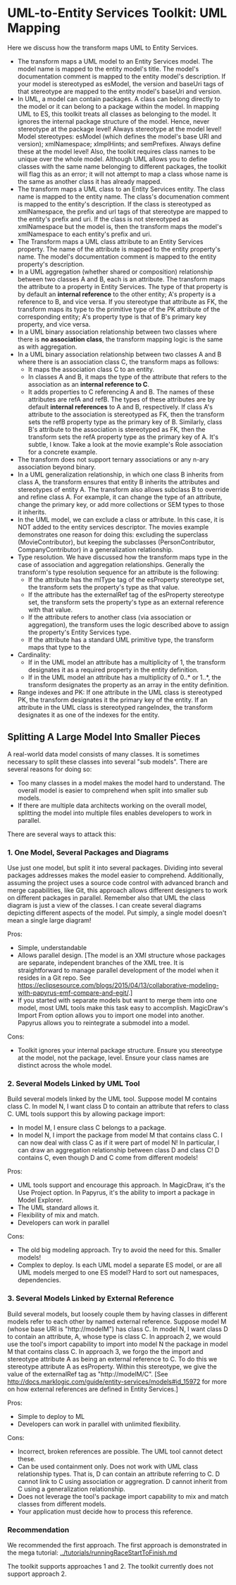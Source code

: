 # UML-to-Entity Services Toolkit: UML Mapping

Here we discuss how the transform maps UML to Entity Services.
- The transform maps a UML model to an Entity Services model. The model name is mapped to the entity model's title. The model's documentation comment is mapped to the entity model's description. If your model is stereotyped as esModel, the version and baseUri tags of that stereotype are mapped to the entity model's baseUri and version.
- In UML, a model can contain packages. A class can belong directly to the model or it can belong to a package within the model. In mapping UML to ES, this toolkit treats all classes as belonging to the model. It ignores the internal package structure of the model. Hence, never stereotype at the package level! Always stereotype at the model level! Model stereotypes: esModel (which defines the model's base URI and version); xmlNamespace; xImplHints; and semPrefixes. Always define these at the model level! Also, the toolkit requires class names to be unique over the whole model. Although UML allows you to define classes with the same name belonging to different packages, the toolkit will flag this as an error; it will not attempt to map a class whose name is the same as another class it has already mapped.
- The transform maps a UML class to an Entity Services entity. The class name is mapped to the entity name. The class's documenation comment is mapped to the entity's description. If the class is stereotyped as xmlNamespace, the prefix and url tags of that stereotype are mapped to the entity's prefix and uri. If the class is not stereotyped as xmlNamespace but the model is, then the transform maps the model's xmlNamespace to each entity's prefix and uri.
- The Transform maps a UML class attribute to an Entity Services property. The name of the attribute is mapped to the entity property's name. The model's documentation comment is mapped to the entity property's description.
- In a UML aggregation (whether shared or composition) relationship between two classes A and B, each is an attribute. The transform maps the attribute to a property in Entity Services. The type of that property is by default an **internal reference** to the other entity; A's property is a reference to B, and vice versa. If you stereotype that attribute as FK, the transform maps its type to the primitive type of the PK attribute of the corresponding entity; A's property type is that of B's primary key property, and vice versa.
- In a UML binary association relationship between two classes where there is **no association class**, the transform mapping logic is the same as with aggregation.
- In a UML binary association relationship between two classes A and B where there is an association class C, the transform maps as follows:
	* It maps the association class C to an entity.
	* In classes A and B, it maps the type of the attribute that refers to the association as an **internal reference to C**. 
	* It adds properties to C referencing A and B. The names of these attributes are refA and refB. The types of these attributes are by default **internal references** to A and B, respectively. If class A's attribute to the association is stereotyped as FK, then the transform sets the refB property type as the primary key of B. Similarly, class B's attribute to the association is stereotyped as FK, then the transform sets the refA property type as the primary key of A. It's subtle, I know. Take a look at the movie example's Role association for a concrete example. 
- The transform does not support ternary associations or any n-ary association beyond binary.
- In a UML generalization relationship, in which one class B inherits from class A, the transform ensures that entity B inherits the attributes and stereotypes of entity A. The transform also allows subclass B to override and refine class A. For example, it can change the type of an attribute, change the primary key, or add more collections or SEM types to those it inherits. 
- In the UML model, we can exclude a class or attribute. In this case, it is NOT added to the entity services descriptor. The movies example demonstrates one reason for doing this: excluding the superclass (MovieContributor), but keeping the subclasses (PersonContributor, CompanyContributor) in a generalization relationship.
- Type resolution. We have discussed how the transform maps type in the case of association and aggregation relationships. Generally the transform's type resolution sequence for an attribute is the following:
	* If the attribute has the mlType tag of the esProperty stereotype set, the transform sets the property's type as that value.
	* If the attribute has the externalRef tag of the esProperty stereotype set, the transform sets the property's type as an external reference with that value.
	* If the attribute refers to another class (via association or aggregation), the transform uses the logic described above to assign the property's Entity Services type.
	* If the attribute has a standard UML primitive type, the transform maps that type to the 
- Cardinality: 
	* If in the UML model an attribute has a multiplicity of 1, the transform designates it as a required property in the entity definition.
	* If in the UML model an attribute has a multiplicity of 0..* or 1..*, the transform designates the property as an array in the entity definition.
- Range indexes and PK: If one attribute in the UML class is stereotyped PK, the transform designates it the primary key of the entity. If an attribute in the UML class is stereotyped rangeIndex, the transform designates it as one of the indexes for the entity. 

## Splitting A Large Model Into Smaller Pieces
A real-world data model consists of many classes. It is sometimes necessary to split these classes into several "sub models". There are several reasons for doing so:

- Too many classes in a model makes the model hard to understand. The overall model is easier to comprehend when split into smaller sub models.
- If there are multiple data architects working on the overall model, splitting the model into multiple files enables developers to work in parallel. 

There are several ways to attack this:

### 1. One Model, Several Packages and Diagrams

Use just one model, but split it into several packages. Dividing into several packages addresses makes the model easier to comprehend. Additionally, assuming the project uses a source code control with advanced branch and merge capabilities, like Git, this approach allows different designers to work on different packages in parallel. Remember also that UML the class diagram is just a view of the classes. I can create several diagrams depicting different aspects of the model. Put simply, a single model doesn't mean a single large diagram!

Pros: 

- Simple, understandable
- Allows parallel design. [The model is an XMI structure whose packages are separate, independent branches of the XML tree. It is straightforward to manage parallel development of the model when it resides in a Git repo. See <https://eclipsesource.com/blogs/2015/04/13/collaborative-modeling-with-papyrus-emf-compare-and-egit/>.]
- If you started with separate models but want to merge them into one model, most UML tools make this task easy to accomplish. MagicDraw's Import From option allows you to import one model into another. Papyrus allows you to reintegrate a submodel into a model. 

Cons: 
- Toolkit ignores your internal package structure. Ensure you stereotype at the model, not the package, level. Ensure your class names are distinct across the whole model.

### 2. Several Models Linked by UML Tool

Build several models linked by the UML tool. Suppose model M contains class C. In model N, I want class D to contain an attribute that refers to class C. UML tools support this by allowing package import:

- In model M, I ensure class C belongs to a package. 
- In model N, I import the package from model M that contains class C. I can now deal with class C as if it were part of model N! In particular, I can draw an aggregation relationship between class D and class C! D contains C, even though D and C come from different models!

Pros:

- UML tools support and encourage this approach. In MagicDraw, it's the Use Project option. In Papyrus, it's the ability to import a package in Model Explorer.
- The UML standard allows it. 
- Flexibility of mix and match.
- Developers can work in parallel

Cons:

- The old big modeling approach. Try to avoid the need for this. Smaller models!
- Complex to deploy. Is each UML model a separate ES model, or are all UML models merged to one ES model? Hard to sort out namespaces, dependencies. 

### 3. Several Models Linked by External Reference

Build several models, but loosely couple them by having classes in different models refer to each other by named external reference. Suppose model M (whose base URI is "http://modelM") has class C. In model N, I want class D to contain an attribute, A, whose type is class C. In approach 2, we would use the tool's import capability to import into model N the package in model M that contains class C. In approach 3, we forgo the the import and stereotype attribute A as being an external reference to C. To do this we stereotype attribute A as esProperty. Within this stereotype, we give the value of the externalRef tag as "http://modelM/C". [See <http://docs.marklogic.com/guide/entity-services/models#id_15972> for more on how external references are defined in Entity Services.]

Pros:

- Simple to deploy to ML
- Developers can work in parallel with unlimited flexibility.

Cons:

- Incorrect, broken references are possible. The UML tool cannot detect these.
- Can be used containment only. Does not work with UML class relationship types. That is, D can contain an attribute referring to C. D cannot link to C using association or aggregration. D cannot inherit from C using a generalization relationship.
- Does not leverage the tool's package import capability to mix and match classes from different models.
- Your application must decide how to process this reference. 

### Recommendation

We recommended the first approach. The first approach is demonstrated in the mega tutorial: [../tutorials/runningRaceStartToFinish.md](../tutorials/runningRaceStartToFinish.md) 

The toolkit supports approaches 1 and 2. The toolkit currently does not support approach 2.
